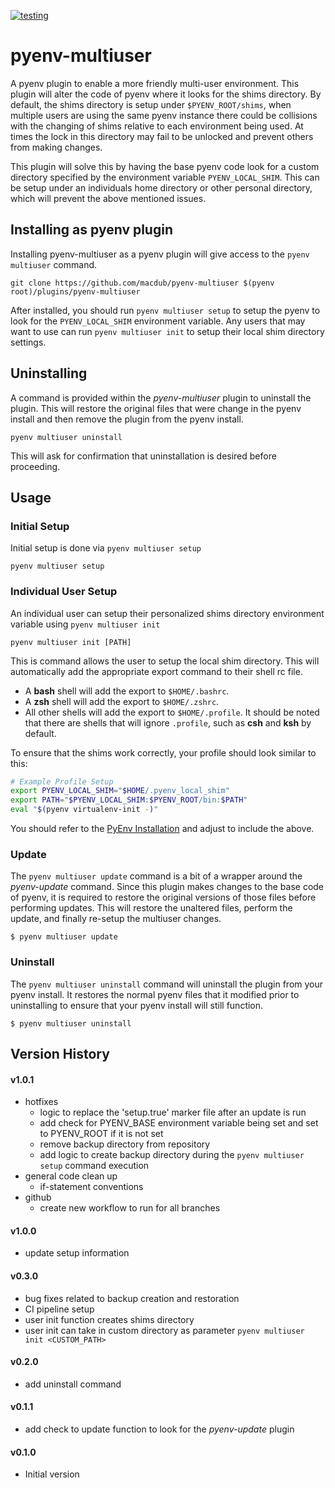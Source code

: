 [![testing](https://github.com/macdub/pyenv-multiuser/actions/workflows/test-pyenv-multiuser.yml/badge.svg)](https://github.com/macdub/pyenv-multiuser/actions/workflows/test-pyenv-multiuser.yml)
# pyenv-multiuser
A pyenv plugin to enable a more friendly multi-user environment. This plugin will alter the code of pyenv where it looks for the shims directory. By default, the shims directory is setup under `$PYENV_ROOT/shims`, when multiple users are using the same pyenv instance there could be collisions with the changing of shims relative to each environment being used. At times the lock in this directory may fail to be unlocked and prevent others from making changes.

This plugin will solve this by having the base pyenv code look for a custom directory specified by the environment variable `PYENV_LOCAL_SHIM`. This can be setup under an individuals home directory or other personal directory, which will prevent the above mentioned issues.

## Installing as pyenv plugin
Installing pyenv-multiuser as a pyenv plugin will give access to the `pyenv multiuser` command.

    git clone https://github.com/macdub/pyenv-multiuser $(pyenv root)/plugins/pyenv-multiuser

After installed, you should run `pyenv multiuser setup` to setup the pyenv to look for the `PYENV_LOCAL_SHIM` environment variable. Any users that may want to use can run `pyenv multiuser init` to setup their local shim directory settings.

## Uninstalling
A command is provided within the *pyenv-multiuser* plugin to uninstall the plugin. This will restore the original files that were change in the pyenv install and then remove the plugin from the pyenv install.

    pyenv multiuser uninstall

This will ask for confirmation that uninstallation is desired before proceeding.

## Usage
### Initial Setup
Initial setup is done via `pyenv multiuser setup`

    pyenv multiuser setup

### Individual User Setup
An individual user can setup their personalized shims directory environment variable using `pyenv multiuser init`

    pyenv multiuser init [PATH]

This is command allows the user to setup the local shim directory. This will automatically add the appropriate export command to their shell rc file.

- A **bash** shell will add the export to `$HOME/.bashrc`.
- A **zsh** shell will add the export to `$HOME/.zshrc`.
- All other shells will add the export to `$HOME/.profile`. It should be noted that there are shells that will ignore `.profile`, such as **csh** and **ksh** by default.

To ensure that the shims work correctly, your profile should look similar to this:

```bash
# Example Profile Setup
export PYENV_LOCAL_SHIM="$HOME/.pyenv_local_shim"
export PATH="$PYENV_LOCAL_SHIM:$PYENV_ROOT/bin:$PATH"
eval "$(pyenv virtualenv-init -)"
```

You should refer to the [PyEnv Installation](https://github.com/pyenv/pyenv#installation) and adjust to include the above.

### Update
The `pyenv multiuser update` command is a bit of a wrapper around the *pyenv-update* command. Since this plugin makes changes to the base code of pyenv, it is required to restore the original versions of those files before performing updates. This will restore the unaltered files, perform the update, and finally re-setup the multiuser changes.

    $ pyenv multiuser update

### Uninstall
The `pyenv multiuser uninstall` command will uninstall the plugin from your pyenv install. It restores the normal pyenv files that it modified prior to uninstalling to ensure that your pyenv install will still function.

    $ pyenv multiuser uninstall

## Version History
#### v1.0.1
- hotfixes
  * logic to replace the 'setup.true' marker file after an update is run
  * add check for PYENV\_BASE environment variable being set and set to PYENV\_ROOT if it is not set
  * remove backup directory from repository
  * add logic to create backup directory during the `pyenv multiuser setup` command execution
- general code clean up
  * if-statement conventions
- github
  * create new workflow to run for all branches

#### v1.0.0
- update setup information

#### v0.3.0
- bug fixes related to backup creation and restoration
- CI pipeline setup
- user init function creates shims directory
- user init can take in custom directory as parameter `pyenv multiuser init <CUSTOM_PATH>`

#### v0.2.0
- add uninstall command

#### v0.1.1
- add check to update function to look for the *pyenv-update* plugin

#### v0.1.0
- Initial version
